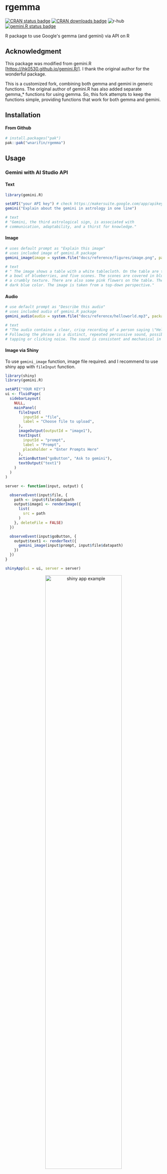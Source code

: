 # rgemma

<!-- badges: start -->

[![CRAN status badge](https://www.r-pkg.org/badges/version/gemini.R)](https://CRAN.R-project.org/package=gemini.R)
[![CRAN downloads badge](https://cranlogs.r-pkg.org/badges/gemini.R)](https://cran.r-project.org/package=gemini.R)
![r-hub](https://github.com/jhk0530/gemini.R/actions/workflows/rhub.yaml/badge.svg)
[![gemini.R status badge](https://jhk0530.r-universe.dev/badges/gemini.R)](https://jhk0530.r-universe.dev/gemini.R)

<!-- badges: end -->

R package to use Google's gemma (and gemini) via API on R

## Acknowledgment
This package was modified from gemini.R [https://jhk0530.github.io/gemini.R/]. I thank the original author for the wonderful package.

This is a customized fork, combining both gemma and gemini in generic functions. The original author of gemini.R has also added separate gemma_* functions for using gemma. So, this fork attempts to keep the functions simple, providing functions that work for both gemma and gemini.

## Installation

#### From Github

```r
# install.packages("pak")
pak::pak("wnarifin/rgemma")
```

## Usage

### Gemini with AI Studio API

#### Text

```r
library(gemini.R)

setAPI("your API key") # check https://makersuite.google.com/app/apikey
gemini("Explain about the gemini in astrology in one line")

# text
# "Gemini, the third astrological sign, is associated with
# communication, adaptability, and a thirst for knowledge."

```

#### Image

```r
# uses default prompt as "Explain this image"
# uses included image of gemini.R package
gemini_image(image = system.file("docs/reference/figures/image.png", package = "gemini.R"))

# text
# " The image shows a table with a white tablecloth. On the table are two cups of coffee,
# a bowl of blueberries, and five scones. The scones are covered in blueberries and have
# a crumbly texture. There are also some pink flowers on the table. The background is a
# dark blue color. The image is taken from a top-down perspective."

```

#### Audio

```r
# use default prompt as "Describe this audio"
# uses included audio of gemini.R package
gemini_audio(audio = system.file("docs/reference/helloworld.mp3", package = "gemini.R"))

# text
# "The audio contains a clear, crisp recording of a person saying \"Hello world\".
# Following the phrase is a distinct, repeated percussive sound, possibly a rhythmic
# tapping or clicking noise. The sound is consistent and mechanical in nature.\n"

```

#### Image via Shiny

To use `gemini_image` function, image file required.
and I recommend to use shiny app with `fileInput` function.

```r
library(shiny)
library(gemini.R)

setAPI("YOUR KEY")
ui <- fluidPage(
  sidebarLayout(
    NULL,
    mainPanel(
      fileInput(
        inputId = "file",
        label = "Choose file to upload",
      ),
      imageOutput(outputId = "image1"),
      textInput(
        inputId = "prompt",
        label = "Prompt",
        placeholder = "Enter Prompts Here"
      ),
      actionButton("goButton", "Ask to gemini"),
      textOutput("text1")
    )
  )
)

server <- function(input, output) {

  observeEvent(input$file, {
    path <- input$file$datapath
    output$image1 <- renderImage({
      list(
        src = path
      )
    }, deleteFile = FALSE)
  })

  observeEvent(input$goButton, {
    output$text1 <- renderText({
      gemini_image(input$prompt, input$file$datapath)
    })
  })
}

shinyApp(ui = ui, server = server)

```

<p style = 'text-align:center;'>
  <img alt='shiny app example' src='./man/figures/shiny.png' width = '70%'>
</p>

#### Documents

```r
gemini_docs(
  c("doc1.pdf", "doc2.pdf"),
  prompt = "Summarize each document separately."
)
```

<p style = 'text-align:center;'>
  <img alt='document example' src='./man/figures/docs.png' width = '70%'>
</p>

### Gemini with Vertex AI API

#### Text

```r
tokens <- token.vertex("YOUR_API_KEY.json", model_id = "1.5-flash")
prompt <- "What is sachins Jersy number?"

gemini.vertex(prompt, tokens)
```

<p style = 'text-align:center;'>
  <img alt='vertex AI text example' src='./man/figures/vertex_text.png' width = '100%'>
</p>

#### Image

```r
tokens <- token.vertex("YOUR_API_KEY.json", model_id = "1.5-flash")

gemini_image.vertex(image = "YOUR_IMAGE.png", type, tokens)
```

<p style = 'text-align:center;'>
  <img alt='Most lovely cat in the world' src='https://github.com/user-attachments/assets/63bb6245-aa8e-4ce3-aad8-7e9113715aba' width = '50%'>
</p>

<p style = 'text-align:center;'>
  <img alt='vertex AI image example' src='./man/figures/vertex_image.png' width = '100%'>
</p>

#### Audio

```r
tokens <- token.vertex("YOUR_API_KEY.json", model_id = "1.5-flash")

gemini_audio.vertex(audio = "YOUR_AUDIO.mp3", tokens)
```

- File upload to Google Cloud using API not supported.
- Instead you must use uploaded file. (e.g. Google Cloud Storage)
- Example sound from [soundbible](https://soundbible.com/2210-SOS-Morse-Code.html)

<p style = 'text-align:center;'>
  <img alt='vertex AI audio example' src='./man/figures/vertex_audio.png' width = '100%'>
</p>

#### Image generation

```r
gen_image('Draw an image of a cat swimming in the Milky Way')
```

<p style = 'text-align:center;'>
  <img alt='image generation' src='./man/figures/image_gen.png' width = '100%'>
</p>

#### Answer using Google Search

```r
gemini_search('What is the current Apple stock price?')
gemini_searchR("Who won the latest F1 grand prix?")
```

<p style = 'text-align:center;'>
  <img alt='search' src='./man/figures/search.png' width = '100%'>
  <img alt='searchR' src='./man/figures/searchR.png' width = '100%'>
</p>

### Rstudio Addins

#### Function documentation (Roxygen)

<p style = 'text-align:center;'>
  <img alt='gen_doc example' src='./man/figures/roxygen.gif' width = '70%'>
</p>

You may customize keyboard shortcut for this feature.

#### Unit testing (testthat)

<p style = 'text-align:center;'>
  <img alt='gen_test example' src='./man/figures/testing.gif' width = '70%'>
</p>

## Terms

Before use the API, I recommend that you to check at least the following.

- [Google Cloud Platform Terms of Service](https://cloud.google.com/terms)
- [Gemini API Additional Terms of Service](https://ai.google.dev/gemini-api/terms)

There may be more terms and conditions that you need to check.
Any app which uses the API should be compliant with the Google Terms of Service.

> [!note]
>
> image is from [Google AI for Developers](https://ai.google.dev/tutorials/rest_quickstart)
>
> I've got many inspiration from [Deepanshu Bhalla](https://www.linkedin.com/in/deepanshubhalla/)'s [article](https://www.listendata.com/2023/12/google-gemini-r.html)
